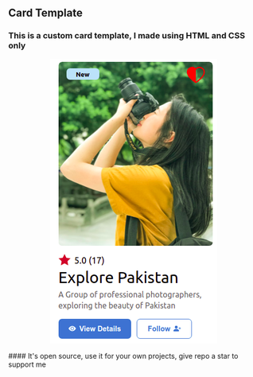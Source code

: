 ## Card Template

### This is a custom card template, I made using HTML and CSS only

<p align="center">
<img src="/card-new.png" alt="card image" />
</p>
#### It's open source, use it for your own projects, give repo a star to support me
